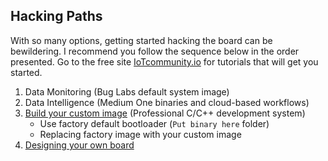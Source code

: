 ## Hacking Paths

With so many options, getting started hacking the board can be bewildering. I recommend
you follow the sequence below in the order presented. Go to the free site
[IoTcommunity.io](http://learn.iotcommunity.io/) for tutorials that will get you started.

1. Data Monitoring (Bug Labs default system image)
2. Data Intelligence (Medium One binaries and cloud-based workflows)
3. [Build your custom image](synergy/custom.md) (Professional C/C++ development system)
    * Use factory default bootloader (`Put binary here` folder)
    * Replacing factory image with your custom image
4. [Designing your own board](design/files.md)